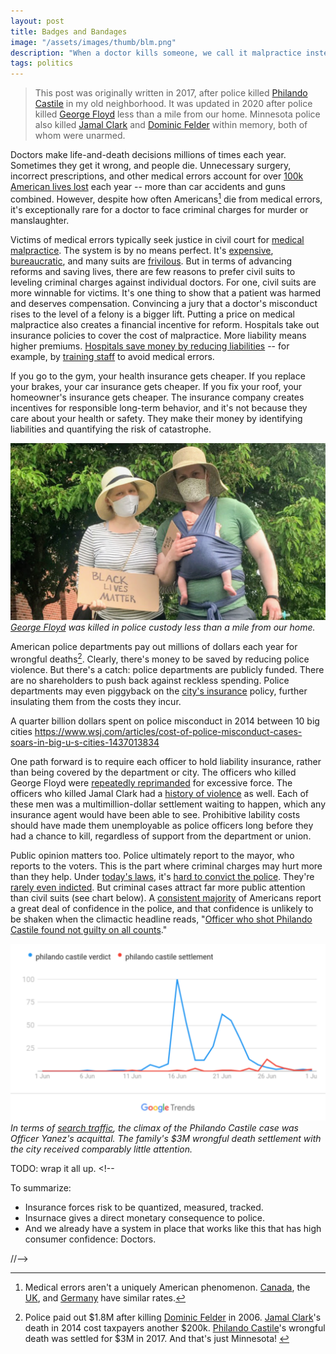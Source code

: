 ```yaml
---
layout: post
title: Badges and Bandages
image: "/assets/images/thumb/blm.png"
description: "When a doctor kills someone, we call it malpractice instead of murder. Might a similar system work for policing?"
tags: politics
---
```


> This post was originally written in 2017, after police killed [Philando Castile](https://en.wikipedia.org/wiki/Shooting_of_Philando_Castile) in my old neighborhood. It was updated in 2020 after police killed [George Floyd](https://en.wikipedia.org/wiki/Death_of_George_Floyd) less than a mile from our home. Minnesota police also killed [Jamal Clark](https://en.wikipedia.org/wiki/Shooting_of_Jamar_Clark) and [Dominic Felder](https://www.mprnews.org/story/2010/10/25/excessive-force-verdict) within memory, both of whom were unarmed.

Doctors make life-and-death decisions millions of times each year. Sometimes they get it wrong, and people die. Unnecessary surgery, incorrect prescriptions, and other medical errors account for over [100k American lives lost](http://www.npr.org/sections/health-shots/2013/09/20/224507654/how-many-die-from-medical-mistakes-in-u-s-hospitals) each year -- more than car accidents and guns combined. However, despite how often Americans[^1] die from medical errors, it's exceptionally rare for a doctor to face criminal charges for murder or manslaughter.

[^1]: Medical errors aren't a uniquely American phenomenon. [Canada](http://globalnews.ca/news/3026275/1-in-18-canadian-hospital-patients-experience-harm-from-preventable-errors-study/), the [UK](https://www.theguardian.com/society/2015/jul/14/avoidable-deaths-nhs-hospitals-study), and [Germany](http://www.upi.com/17000-die-in-Germany-from-medical-errors/52721267847072/) have similar rates.

Victims of medical errors typically seek justice in civil court for [medical malpractice](https://en.wikipedia.org/wiki/Medical_malpractice_in_the_United_States). The system is by no means perfect. It's [expensive](http://doctorly.org/cost-vs-reward-of-opening-a-medical-private-practice/), [bureaucratic](http://www.nejm.org/doi/full/10.1056/NEJMsa054479), and many suits are [frivilous](https://www.irmi.com/articles/expert-commentary/medical-malpractice-the-high-cost-of-meritless-claims). But in terms of advancing reforms and saving lives, there are few reasons to prefer civil suits to leveling criminal charges against individual doctors. For one, civil suits are more winnable for victims. It's one thing to show that a patient was harmed and deserves compensation. Convincing a jury that a doctor's misconduct rises to the level of a felony is a bigger lift. Putting a price on medical malpractice also creates a financial incentive for reform. Hospitals take out insurance policies to cover the cost of malpractice. More liability means higher premiums. [Hospitals save money by reducing liabilities](http://m.hartfordbusiness.com/article/20140428/PRINTEDITION/304249935/hospitals-battle-medical-malpractice-costs) -- for example, by [training staff](http://www.philly.com/philly/business/20151122_Medmal_head_here_in_two_lines_of_36_pt.html) to avoid medical errors.

If you go to the gym, your health insurance gets cheaper. If you replace your brakes, your car insurance gets cheaper. If you fix your roof, your homeowner's insurance gets cheaper. The insurance company creates incentives for responsible long-term behavior, and it's not because they care about your health or safety. They make their money by identifying liabilities and quantifying the risk of catastrophe. <!-- I feel like your missing a "quantifying liabilities" point, which is not exactly the same as "identifying". -->

![Noodle's first protest](/assets/images/blm-16x9.png)
*[George Floyd](https://en.wikipedia.org/wiki/Death_of_George_Floyd) was killed in police custody less than a mile from our home.*

American police departments pay out millions of dollars each year for wrongful deaths[^2]. Clearly, there's money to be saved by reducing police violence. But there's a catch: police departments are publicly funded. There are no shareholders to push back against reckless spending. Police departments may even piggyback on the [city's insurance](http://www.savmn.com/DocumentCenter/View/568/6-26-17--Joint-Statement-City-of-St-Anthony-and-Valerie-Castile-as-Trustee-for-Philando-Castile) policy, further insulating them from the costs they incur.

[^2]: Police paid out $1.8M after killing [Dominic Felder](https://www.mprnews.org/story/2010/10/25/excessive-force-verdict) in 2006. [Jamal Clark](https://www.mprnews.org/story/2019/08/09/attorneys-for-jamar-clark-family-members-confirm-agreement-on-200000-settlement)'s death in 2014 cost taxpayers another $200k. [Philando Castile](https://en.wikipedia.org/wiki/Shooting_of_Philando_Castile)'s wrongful death was settled for $3M in 2017. And that's just Minnesota! <!-- I think it was LAPD or NYPD had staggering numbers of money spent, might be worth mentioning. Also, NYPD's budget is... like $6B. -->


A quarter billion dollars spent on police misconduct in 2014 between 10 big cities
https://www.wsj.com/articles/cost-of-police-misconduct-cases-soars-in-big-u-s-cities-1437013834





One path forward is to require each officer to hold liability insurance, rather than being covered by the department or city. The officers who killed George Floyd were [repeatedly reprimanded](https://www.mprnews.org/story/2015/11/19/the-officers-in-the-jamar-clark-shooting) for excessive force. The officers who killed Jamal Clark had a [history of violence](https://www.mprnews.org/story/2015/11/19/the-officers-in-the-jamar-clark-shooting) as well. Each of these men was a multimillion-dollar settlement waiting to happen, which any insurance agent <!-- Actuary? Underwriter? --> would have been able to see. Prohibitive lability costs should have made them unemployable as police officers long before they had a chance to kill, regardless of support from the department or union.

Public opinion matters too. Police ultimately report to the mayor, who reports to the voters. This is the part where criminal charges may hurt more than they help. Under [today's laws](https://en.wikipedia.org/wiki/Qualified_immunity), it's [hard to convict the police](https://www.politico.com/news/2020/06/01/minnesota-attorney-general-hard-to-convict-police-293920). They're [rarely even indicted](https://fivethirtyeight.com/datalab/ferguson-michael-brown-indictment-darren-wilson/). But criminal cases attract far more public attention than civil suits (see chart below). A [consistent majority](http://www.gallup.com/poll/213869/confidence-police-back-historical-average.aspx) of Americans report a great deal of confidence in the police, and that confidence is unlikely to be shaken when the climactic headline reads, "[Officer who shot Philando Castile found not guilty on all counts](http://www.cnn.com/2017/06/16/us/philando-castile-trial-verdict/index.html)." <!-- This is akward; "Their confidence is unlikely to be shaken" sounds like "They did not not not not do something." I feel like you can tighten this up. -->

![In terms of search traffic, the climax of the Philando Castile case was Officer Yanez's acquittal, not the $3M wrongful death settlement.](/assets/images/malpractice-castile-trends-16x9.png)
*In terms of [search traffic](https://g.co/trends/9eJeo), the climax of the Philando Castile case was Officer Yanez's acquittal. The family's $3M wrongful death settlement with the city received comparably little attention.*

TODO: wrap it all up. <!--

To summarize:

- Insurance forces risk to be quantized, measured, tracked.
- Insurnace gives a direct monetary consequence to police.
- And we already have a system in place that works like this that has high consumer confidence: Doctors.

//-->
